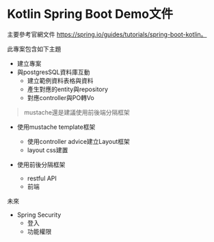 # Kotlin Spring Boot Demo文件

主要參考官網文件 https://spring.io/guides/tutorials/spring-boot-kotlin。

此專案包含如下主題
* 建立專案
* 與postgresSQL資料庫互動
  * 建立範例資料表格與資料
  * 產生對應的entity與repository
  * 對應controller與PO轉Vo
  
> mustache還是建議使用前後端分隔框架
* 使用mustache template框架
  * 使用controller advice建立Layout框架
  * layout css建置
  
* 使用前後分隔框架
  * restful API
  * 前端

未來
* Spring Security
  * 登入
  * 功能權限
